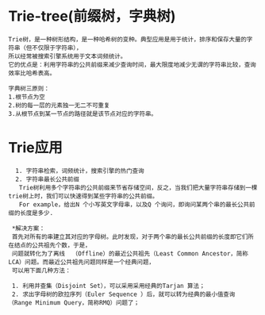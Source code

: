 # Trie-tree(前缀树，字典树)  
    Trie树，是一种树形结构，是一种哈希树的变种。典型应用是用于统计，排序和保存大量的字符串（但不仅限于字符串），  
    所以经常被搜索引擎系统用于文本词频统计。  
    它的优点是：利用字符串的公共前缀来减少查询时间，最大限度地减少无谓的字符串比较，查询效率比哈希表高。

    字典树三原则：    
    1.根节点为空  
    2.树的每一层的元素独一无二不可重复  
    3.从根节点到某一节点的路径就是该节点对应的字符串。  

# Trie应用  

      1. 字符串检索，词频统计，搜索引擎的热门查询
      2. 字符串最长公共前缀
       Trie树利用多个字符串的公共前缀来节省存储空间，反之，当我们把大量字符串存储到一棵trie树上时，我们可以快速得到某些字符串的公共前缀。
       For example，给出N 个小写英文字母串，以及Q 个询问，即询问某两个串的最长公共前缀的长度是多少.  
        
     *解决方案：
     首先对所有的串建立其对应的字母树。此时发现，对于两个串的最长公共前缀的长度即它们所在结点的公共祖先个数，于是，
     问题就转化为了离线  （Offline）的最近公共祖先（Least Common Ancestor，简称LCA）问题。而最近公共祖先问题同样是一个经典问题，
     可以用下面几种方法：
     
     1. 利用并查集（Disjoint Set），可以采用采用经典的Tarjan 算法；
     2. 求出字母树的欧拉序列（Euler Sequence ）后，就可以转为经典的最小值查询（Range Minimum Query，简称RMQ）问题了；
